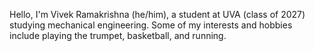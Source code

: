 Hello, I'm Vivek Ramakrishna (he/him), a student at UVA (class of 2027) studying mechanical engineering. 
Some of my interests and hobbies include playing the trumpet, basketball, and running. 
